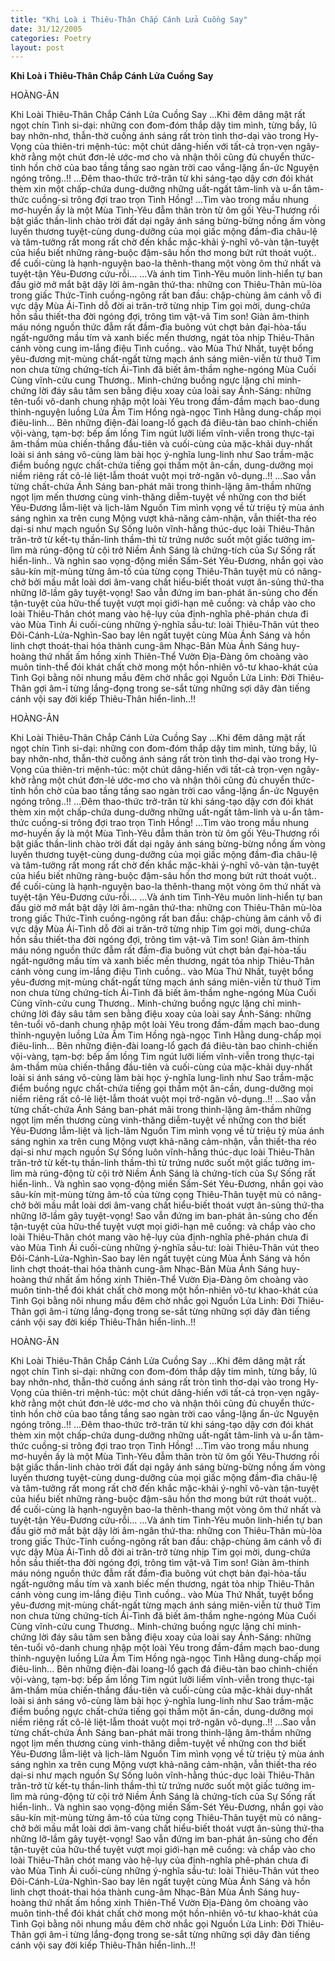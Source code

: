 ```yaml
---
title: "Khi Loà i Thiêu-Thân Chắp Cánh Lửa Cuồng Say"
date: 31/12/2005
categories: Poetry
layout: post
---
```


**Khi Loà i Thiêu-Thân Chắp Cánh Lửa Cuồng Say**

HOÀNG-ÂN

Khi Loài Thiêu-Thân Chắp Cánh Lửa Cuồng Say
       ...Khi đêm dâng mật rất ngọt chín Tình si-dại:  những con đom-đóm thắp dậy tim mình, từng bầy, lũ bay nhởn-nhơ, thẫn-thờ cuống ánh sáng rất tròn tình thơ-dại vào trong Hy-Vọng của thiên-tri mệnh-túc:  một chút dâng-hiến với tất-cả trọn-vẹn ngây-khờ rằng một chút đơn-lẻ ước-mơ cho và nhận thôi cũng đủ chuyển thức-tỉnh hồn chờ của bao tầng tầng sao ngàn trời cao vắng-lặng ẩn-ức Nguyện ngóng trông..!!
       ...Đêm thao-thức trở-trăn từ khi sáng-tạo dậy cơn đói khát thèm xin một chấp-chứa dung-dưỡng những uất-ngất tâm-linh và u-ẩn tâm-thức cuồng-si trông đợi trao trọn Tình Hồng!  ...Tìm vào trong mầu nhung mơ-huyền ấy là một Mùa Tình-Yêu đẫm thân tròn từ ôm gối Yêu-Thương rồi bật giấc thần-linh chào trời đất dại ngây ánh sáng bừng-bừng nồng ấm vòng luyến thương tuyệt-cùng dung-dưỡng của mọi giấc mộng đầm-đìa châu-lệ và tâm-tưởng rất mong rất chờ đến khắc mặc-khải ý-nghĩ vô-vàn tận-tuyệt của hiểu biết những ràng-buộc đậm-sâu hồn thơ mong bứt rứt thoát vuột.. để cuối-cùng là hạnh-nguyện bao-la thênh-thang một vòng ôm thứ nhất và tuyệt-tận Yêu-Đương cứu-rỗi...
       ...Và ánh tim Tình-Yêu muôn linh-hiển tự ban đầu giờ mở mắt bật dậy lời âm-ngân thứ-tha:  những con Thiêu-Thân mù-lòa trong giấc Thức-Tỉnh cuồng-ngông rất ban đầu:  chập-chùng âm cánh vỗ đi vực dậy Mùa Ái-Tình dỗ đời ai trăn-trở từng nhịp Tim gọi mời, dung-chứa hồn sầu thiết-tha đời ngóng đợi, trông tìm vật-vã Tim son!  Giàn âm-thinh máu nóng nguồn thức đẫm rất đầm-đìa buông vút chợt bản đại-hòa-tấu ngất-ngưởng mầu tím và xanh biếc mến thương, ngát tỏa nhịp Thiêu-Thân cánh vòng cung im-lắng điệu Tình cuồng.. vào Mùa Thứ Nhất, tuyệt bổng yêu-đương mịt-mùng chất-ngất từng mạch ánh sáng miên-viễn từ thuở Tim non chưa từng chứng-tích Ái-Tình đã biết âm-thầm nghe-ngóng Mùa Cuối Cùng vĩnh-cửu cung Thương..  Minh-chứng buồng ngực lặng chỉ minh-chứng lời đáy sâu tâm sen bằng điệu xoay của loài say Ánh-Sáng:  những tên-tuổi vô-danh chung nhập một loài Yêu trong đầm-đầm mạch bao-dung thỉnh-nguyện luồng Lửa Ấm Tim Hồng ngà-ngọc Tình Hằng dung-chấp mọi điêu-linh...  Bên những điện-đài loang-lổ gạch đá điêu-tàn bao chinh-chiến vội-vàng, tạm-bợ:  bếp ấm lồng Tim ngút lưỡi liếm vĩnh-viễn trong thực-tại âm-thầm mùa chiến-thắng đầu-tiên và cuối-cùng của mặc-khải duy-nhất loài si ánh sáng vô-cùng làm bài học ý-nghĩa lung-linh như Sao trầm-mặc điểm buồng ngực chất-chứa tiếng gọi thầm một ân-cần, dung-dưỡng mọi niềm riêng rất cô-lẻ liệt-lẫm thoát vuột mọi trở-ngăn vô-dụng..!!
       ...Sao vẫn từng chất-chứa Ánh Sáng ban-phát mãi trong thinh-lặng âm-thầm những ngọt lịm mến thương cùng vinh-thăng diễm-tuyệt về những con thơ biết Yêu-Đương lẫm-liệt và lịch-lãm Nguồn Tim mình vọng về từ triệu tỷ mùa ánh sáng nghìn xa trên cung Mộng vượt khả-năng cảm-nhận, vẫn thiết-tha réo dại-si như mạch nguồn Sự Sống luôn vĩnh-hằng thúc-dục loài Thiêu-Thân trăn-trở từ kết-tụ thần-linh thầm-thì từ trứng nước suốt một giấc tưởng im-lìm mà rúng-động từ cội trở Niềm Ánh Sáng là chứng-tích của Sự Sống rất hiển-linh.. Và nghìn sao vọng-động miền Sấm-Sét Yêu-Đương, nhắn gọi vào sâu-kín mịt-mùng từng âm-tố của từng cọng Thiêu-Thân tuyệt mù có nâng-chở bởi mầu mắt loài dơi âm-vang chất hiểu-biết thoát vượt ân-sủng thứ-tha những lỡ-lầm gây tuyệt-vọng!  Sao vẫn đứng im ban-phát ân-sủng cho đến tận-tuyệt của hữu-thể tuyệt vượt mọi giới-hạn mê cuồng: và chắp vào cho loài Thiêu-Thân chót mang vào hệ-lụy của định-nghĩa phê-phán chưa đi vào Mùa Tình Ái cuối-cùng những ý-nghĩa sầu-tư:  loài Thiêu-Thân vút theo Đôi-Cánh-Lửa-Nghìn-Sao bay lên ngất tuyệt cùng Mùa Ánh Sáng và hồn linh chợt thoát-thai hóa thành cung-âm Nhạc-Bản Mùa Ánh Sáng huy-hoàng thứ nhất ấm hồng xinh Thiên-Thể Vườn Địa-Đàng ôm choàng vào muôn tinh-thể đói khát chất chờ mong một hồn-nhiên vô-tư khao-khát của Tình Gọi bằng nôi nhung mầu đêm chờ nhắc gọi Nguồn Lửa Linh:  Đời Thiêu-Thân gợi âm-ỉ từng lắng-đọng trong se-sắt từng những sợi dây đàn tiếng cánh vội say đời kiếp Thiêu-Thân hiển-linh..!!

HOÀNG-ÂN

Khi Loài Thiêu-Thân Chắp Cánh Lửa Cuồng Say
       ...Khi đêm dâng mật rất ngọt chín Tình si-dại:  những con đom-đóm thắp dậy tim mình, từng bầy, lũ bay nhởn-nhơ, thẫn-thờ cuống ánh sáng rất tròn tình thơ-dại vào trong Hy-Vọng của thiên-tri mệnh-túc:  một chút dâng-hiến với tất-cả trọn-vẹn ngây-khờ rằng một chút đơn-lẻ ước-mơ cho và nhận thôi cũng đủ chuyển thức-tỉnh hồn chờ của bao tầng tầng sao ngàn trời cao vắng-lặng ẩn-ức Nguyện ngóng trông..!!
       ...Đêm thao-thức trở-trăn từ khi sáng-tạo dậy cơn đói khát thèm xin một chấp-chứa dung-dưỡng những uất-ngất tâm-linh và u-ẩn tâm-thức cuồng-si trông đợi trao trọn Tình Hồng!  ...Tìm vào trong mầu nhung mơ-huyền ấy là một Mùa Tình-Yêu đẫm thân tròn từ ôm gối Yêu-Thương rồi bật giấc thần-linh chào trời đất dại ngây ánh sáng bừng-bừng nồng ấm vòng luyến thương tuyệt-cùng dung-dưỡng của mọi giấc mộng đầm-đìa châu-lệ và tâm-tưởng rất mong rất chờ đến khắc mặc-khải ý-nghĩ vô-vàn tận-tuyệt của hiểu biết những ràng-buộc đậm-sâu hồn thơ mong bứt rứt thoát vuột.. để cuối-cùng là hạnh-nguyện bao-la thênh-thang một vòng ôm thứ nhất và tuyệt-tận Yêu-Đương cứu-rỗi...
       ...Và ánh tim Tình-Yêu muôn linh-hiển tự ban đầu giờ mở mắt bật dậy lời âm-ngân thứ-tha:  những con Thiêu-Thân mù-lòa trong giấc Thức-Tỉnh cuồng-ngông rất ban đầu:  chập-chùng âm cánh vỗ đi vực dậy Mùa Ái-Tình dỗ đời ai trăn-trở từng nhịp Tim gọi mời, dung-chứa hồn sầu thiết-tha đời ngóng đợi, trông tìm vật-vã Tim son!  Giàn âm-thinh máu nóng nguồn thức đẫm rất đầm-đìa buông vút chợt bản đại-hòa-tấu ngất-ngưởng mầu tím và xanh biếc mến thương, ngát tỏa nhịp Thiêu-Thân cánh vòng cung im-lắng điệu Tình cuồng.. vào Mùa Thứ Nhất, tuyệt bổng yêu-đương mịt-mùng chất-ngất từng mạch ánh sáng miên-viễn từ thuở Tim non chưa từng chứng-tích Ái-Tình đã biết âm-thầm nghe-ngóng Mùa Cuối Cùng vĩnh-cửu cung Thương..  Minh-chứng buồng ngực lặng chỉ minh-chứng lời đáy sâu tâm sen bằng điệu xoay của loài say Ánh-Sáng:  những tên-tuổi vô-danh chung nhập một loài Yêu trong đầm-đầm mạch bao-dung thỉnh-nguyện luồng Lửa Ấm Tim Hồng ngà-ngọc Tình Hằng dung-chấp mọi điêu-linh...  Bên những điện-đài loang-lổ gạch đá điêu-tàn bao chinh-chiến vội-vàng, tạm-bợ:  bếp ấm lồng Tim ngút lưỡi liếm vĩnh-viễn trong thực-tại âm-thầm mùa chiến-thắng đầu-tiên và cuối-cùng của mặc-khải duy-nhất loài si ánh sáng vô-cùng làm bài học ý-nghĩa lung-linh như Sao trầm-mặc điểm buồng ngực chất-chứa tiếng gọi thầm một ân-cần, dung-dưỡng mọi niềm riêng rất cô-lẻ liệt-lẫm thoát vuột mọi trở-ngăn vô-dụng..!!
       ...Sao vẫn từng chất-chứa Ánh Sáng ban-phát mãi trong thinh-lặng âm-thầm những ngọt lịm mến thương cùng vinh-thăng diễm-tuyệt về những con thơ biết Yêu-Đương lẫm-liệt và lịch-lãm Nguồn Tim mình vọng về từ triệu tỷ mùa ánh sáng nghìn xa trên cung Mộng vượt khả-năng cảm-nhận, vẫn thiết-tha réo dại-si như mạch nguồn Sự Sống luôn vĩnh-hằng thúc-dục loài Thiêu-Thân trăn-trở từ kết-tụ thần-linh thầm-thì từ trứng nước suốt một giấc tưởng im-lìm mà rúng-động từ cội trở Niềm Ánh Sáng là chứng-tích của Sự Sống rất hiển-linh.. Và nghìn sao vọng-động miền Sấm-Sét Yêu-Đương, nhắn gọi vào sâu-kín mịt-mùng từng âm-tố của từng cọng Thiêu-Thân tuyệt mù có nâng-chở bởi mầu mắt loài dơi âm-vang chất hiểu-biết thoát vượt ân-sủng thứ-tha những lỡ-lầm gây tuyệt-vọng!  Sao vẫn đứng im ban-phát ân-sủng cho đến tận-tuyệt của hữu-thể tuyệt vượt mọi giới-hạn mê cuồng: và chắp vào cho loài Thiêu-Thân chót mang vào hệ-lụy của định-nghĩa phê-phán chưa đi vào Mùa Tình Ái cuối-cùng những ý-nghĩa sầu-tư:  loài Thiêu-Thân vút theo Đôi-Cánh-Lửa-Nghìn-Sao bay lên ngất tuyệt cùng Mùa Ánh Sáng và hồn linh chợt thoát-thai hóa thành cung-âm Nhạc-Bản Mùa Ánh Sáng huy-hoàng thứ nhất ấm hồng xinh Thiên-Thể Vườn Địa-Đàng ôm choàng vào muôn tinh-thể đói khát chất chờ mong một hồn-nhiên vô-tư khao-khát của Tình Gọi bằng nôi nhung mầu đêm chờ nhắc gọi Nguồn Lửa Linh:  Đời Thiêu-Thân gợi âm-ỉ từng lắng-đọng trong se-sắt từng những sợi dây đàn tiếng cánh vội say đời kiếp Thiêu-Thân hiển-linh..!!

HOÀNG-ÂN

Khi Loài Thiêu-Thân Chắp Cánh Lửa Cuồng Say
       ...Khi đêm dâng mật rất ngọt chín Tình si-dại:  những con đom-đóm thắp dậy tim mình, từng bầy, lũ bay nhởn-nhơ, thẫn-thờ cuống ánh sáng rất tròn tình thơ-dại vào trong Hy-Vọng của thiên-tri mệnh-túc:  một chút dâng-hiến với tất-cả trọn-vẹn ngây-khờ rằng một chút đơn-lẻ ước-mơ cho và nhận thôi cũng đủ chuyển thức-tỉnh hồn chờ của bao tầng tầng sao ngàn trời cao vắng-lặng ẩn-ức Nguyện ngóng trông..!!
       ...Đêm thao-thức trở-trăn từ khi sáng-tạo dậy cơn đói khát thèm xin một chấp-chứa dung-dưỡng những uất-ngất tâm-linh và u-ẩn tâm-thức cuồng-si trông đợi trao trọn Tình Hồng!  ...Tìm vào trong mầu nhung mơ-huyền ấy là một Mùa Tình-Yêu đẫm thân tròn từ ôm gối Yêu-Thương rồi bật giấc thần-linh chào trời đất dại ngây ánh sáng bừng-bừng nồng ấm vòng luyến thương tuyệt-cùng dung-dưỡng của mọi giấc mộng đầm-đìa châu-lệ và tâm-tưởng rất mong rất chờ đến khắc mặc-khải ý-nghĩ vô-vàn tận-tuyệt của hiểu biết những ràng-buộc đậm-sâu hồn thơ mong bứt rứt thoát vuột.. để cuối-cùng là hạnh-nguyện bao-la thênh-thang một vòng ôm thứ nhất và tuyệt-tận Yêu-Đương cứu-rỗi...
       ...Và ánh tim Tình-Yêu muôn linh-hiển tự ban đầu giờ mở mắt bật dậy lời âm-ngân thứ-tha:  những con Thiêu-Thân mù-lòa trong giấc Thức-Tỉnh cuồng-ngông rất ban đầu:  chập-chùng âm cánh vỗ đi vực dậy Mùa Ái-Tình dỗ đời ai trăn-trở từng nhịp Tim gọi mời, dung-chứa hồn sầu thiết-tha đời ngóng đợi, trông tìm vật-vã Tim son!  Giàn âm-thinh máu nóng nguồn thức đẫm rất đầm-đìa buông vút chợt bản đại-hòa-tấu ngất-ngưởng mầu tím và xanh biếc mến thương, ngát tỏa nhịp Thiêu-Thân cánh vòng cung im-lắng điệu Tình cuồng.. vào Mùa Thứ Nhất, tuyệt bổng yêu-đương mịt-mùng chất-ngất từng mạch ánh sáng miên-viễn từ thuở Tim non chưa từng chứng-tích Ái-Tình đã biết âm-thầm nghe-ngóng Mùa Cuối Cùng vĩnh-cửu cung Thương..  Minh-chứng buồng ngực lặng chỉ minh-chứng lời đáy sâu tâm sen bằng điệu xoay của loài say Ánh-Sáng:  những tên-tuổi vô-danh chung nhập một loài Yêu trong đầm-đầm mạch bao-dung thỉnh-nguyện luồng Lửa Ấm Tim Hồng ngà-ngọc Tình Hằng dung-chấp mọi điêu-linh...  Bên những điện-đài loang-lổ gạch đá điêu-tàn bao chinh-chiến vội-vàng, tạm-bợ:  bếp ấm lồng Tim ngút lưỡi liếm vĩnh-viễn trong thực-tại âm-thầm mùa chiến-thắng đầu-tiên và cuối-cùng của mặc-khải duy-nhất loài si ánh sáng vô-cùng làm bài học ý-nghĩa lung-linh như Sao trầm-mặc điểm buồng ngực chất-chứa tiếng gọi thầm một ân-cần, dung-dưỡng mọi niềm riêng rất cô-lẻ liệt-lẫm thoát vuột mọi trở-ngăn vô-dụng..!!
       ...Sao vẫn từng chất-chứa Ánh Sáng ban-phát mãi trong thinh-lặng âm-thầm những ngọt lịm mến thương cùng vinh-thăng diễm-tuyệt về những con thơ biết Yêu-Đương lẫm-liệt và lịch-lãm Nguồn Tim mình vọng về từ triệu tỷ mùa ánh sáng nghìn xa trên cung Mộng vượt khả-năng cảm-nhận, vẫn thiết-tha réo dại-si như mạch nguồn Sự Sống luôn vĩnh-hằng thúc-dục loài Thiêu-Thân trăn-trở từ kết-tụ thần-linh thầm-thì từ trứng nước suốt một giấc tưởng im-lìm mà rúng-động từ cội trở Niềm Ánh Sáng là chứng-tích của Sự Sống rất hiển-linh.. Và nghìn sao vọng-động miền Sấm-Sét Yêu-Đương, nhắn gọi vào sâu-kín mịt-mùng từng âm-tố của từng cọng Thiêu-Thân tuyệt mù có nâng-chở bởi mầu mắt loài dơi âm-vang chất hiểu-biết thoát vượt ân-sủng thứ-tha những lỡ-lầm gây tuyệt-vọng!  Sao vẫn đứng im ban-phát ân-sủng cho đến tận-tuyệt của hữu-thể tuyệt vượt mọi giới-hạn mê cuồng: và chắp vào cho loài Thiêu-Thân chót mang vào hệ-lụy của định-nghĩa phê-phán chưa đi vào Mùa Tình Ái cuối-cùng những ý-nghĩa sầu-tư:  loài Thiêu-Thân vút theo Đôi-Cánh-Lửa-Nghìn-Sao bay lên ngất tuyệt cùng Mùa Ánh Sáng và hồn linh chợt thoát-thai hóa thành cung-âm Nhạc-Bản Mùa Ánh Sáng huy-hoàng thứ nhất ấm hồng xinh Thiên-Thể Vườn Địa-Đàng ôm choàng vào muôn tinh-thể đói khát chất chờ mong một hồn-nhiên vô-tư khao-khát của Tình Gọi bằng nôi nhung mầu đêm chờ nhắc gọi Nguồn Lửa Linh:  Đời Thiêu-Thân gợi âm-ỉ từng lắng-đọng trong se-sắt từng những sợi dây đàn tiếng cánh vội say đời kiếp Thiêu-Thân hiển-linh..!!
